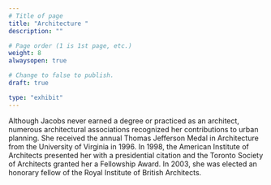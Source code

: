 ```yaml
---
# Title of page
title: "Architecture "
description: ""

# Page order (1 is 1st page, etc.)
weight: 8
alwaysopen: true

# Change to false to publish.
draft: true

type: "exhibit"
---
```

Although Jacobs never earned a degree or practiced as an architect, numerous architectural associations recognized her contributions to urban planning. She received the annual Thomas Jefferson Medal in Architecture from the University of Virginia in 1996. In 1998, the American Institute of Architects presented her with a presidential citation and the Toronto Society of Architects granted her a Fellowship Award. In 2003, she was elected an honorary fellow of the Royal Institute of British Architects.